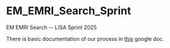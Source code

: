 # EM_EMRI_Search_Sprint
EM EMRI Search -- LISA Sprint 2025



There is basic documentation of our process in [this](https://docs.google.com/document/d/1DpVb48rjCU_Y3YKRL2Jk2Yh73YadVKB0xB9UpdV7dd0/edit?usp=sharing) google doc.  
